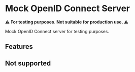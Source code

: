 # Mock OpenID Connect Server

**:warning: For testing purposes. Not suitable for production use. :warning:**

Mock OpenID Connect server for testing purposes.

## Features

## Not supported

